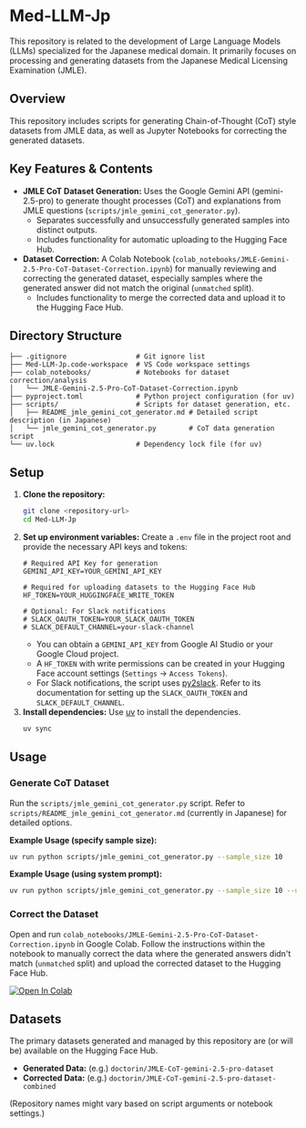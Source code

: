 # Med-LLM-Jp

This repository is related to the development of Large Language Models (LLMs) specialized for the Japanese medical domain. It primarily focuses on processing and generating datasets from the Japanese Medical Licensing Examination (JMLE).

## Overview

This repository includes scripts for generating Chain-of-Thought (CoT) style datasets from JMLE data, as well as Jupyter Notebooks for correcting the generated datasets.

## Key Features & Contents

*   **JMLE CoT Dataset Generation:** Uses the Google Gemini API (gemini-2.5-pro) to generate thought processes (CoT) and explanations from JMLE questions (`scripts/jmle_gemini_cot_generator.py`).
    *   Separates successfully and unsuccessfully generated samples into distinct outputs.
    *   Includes functionality for automatic uploading to the Hugging Face Hub.
*   **Dataset Correction:** A Colab Notebook (`colab_notebooks/JMLE-Gemini-2.5-Pro-CoT-Dataset-Correction.ipynb`) for manually reviewing and correcting the generated dataset, especially samples where the generated answer did not match the original (`unmatched` split).
    *   Includes functionality to merge the corrected data and upload it to the Hugging Face Hub.

## Directory Structure

```
├── .gitignore                 # Git ignore list
├── Med-LLM-Jp.code-workspace  # VS Code workspace settings
├── colab_notebooks/           # Notebooks for dataset correction/analysis
│   └── JMLE-Gemini-2.5-Pro-CoT-Dataset-Correction.ipynb
├── pyproject.toml             # Python project configuration (for uv)
├── scripts/                   # Scripts for dataset generation, etc.
│   ├── README_jmle_gemini_cot_generator.md # Detailed script description (in Japanese)
│   └── jmle_gemini_cot_generator.py        # CoT data generation script
└── uv.lock                    # Dependency lock file (for uv)
```

## Setup

1.  **Clone the repository:**
    ```bash
    git clone <repository-url>
    cd Med-LLM-Jp
    ```
2.  **Set up environment variables:**
    Create a `.env` file in the project root and provide the necessary API keys and tokens:
    ```env
    # Required API Key for generation
    GEMINI_API_KEY=YOUR_GEMINI_API_KEY

    # Required for uploading datasets to the Hugging Face Hub
    HF_TOKEN=YOUR_HUGGINGFACE_WRITE_TOKEN

    # Optional: For Slack notifications
    # SLACK_OAUTH_TOKEN=YOUR_SLACK_OAUTH_TOKEN
    # SLACK_DEFAULT_CHANNEL=your-slack-channel
    ```
    *   You can obtain a `GEMINI_API_KEY` from Google AI Studio or your Google Cloud project.
    *   A `HF_TOKEN` with write permissions can be created in your Hugging Face account settings (`Settings` -> `Access Tokens`).
    *   For Slack notifications, the script uses [py2slack](https://github.com/docto-rin/py2slack). Refer to its documentation for setting up the `SLACK_OAUTH_TOKEN` and `SLACK_DEFAULT_CHANNEL`.
3.  **Install dependencies:**
    Use [uv](https://github.com/astral-sh/uv) to install the dependencies.
    ```bash
    uv sync
    ```

## Usage

### Generate CoT Dataset

Run the `scripts/jmle_gemini_cot_generator.py` script.
Refer to `scripts/README_jmle_gemini_cot_generator.md` (currently in Japanese) for detailed options.

**Example Usage (specify sample size):**
```bash
uv run python scripts/jmle_gemini_cot_generator.py --sample_size 10
```

**Example Usage (using system prompt):**
```bash
uv run python scripts/jmle_gemini_cot_generator.py --sample_size 10 --use_system_prompt
```

### Correct the Dataset

Open and run `colab_notebooks/JMLE-Gemini-2.5-Pro-CoT-Dataset-Correction.ipynb` in Google Colab.
Follow the instructions within the notebook to manually correct the data where the generated answers didn't match (`unmatched` split) and upload the corrected dataset to the Hugging Face Hub.

[![Open In Colab](https://colab.research.google.com/assets/colab-badge.svg)](https://colab.research.google.com/github/docto-rin/Med-LLM-Jp/blob/main/colab_notebooks/JMLE-Gemini-2.5-Pro-CoT-Dataset-Correction.ipynb)

## Datasets

The primary datasets generated and managed by this repository are (or will be) available on the Hugging Face Hub.

*   **Generated Data:** (e.g.) `doctorin/JMLE-CoT-gemini-2.5-pro-dataset`
*   **Corrected Data:** (e.g.) `doctorin/JMLE-CoT-gemini-2.5-pro-dataset-combined`

(Repository names might vary based on script arguments or notebook settings.)
